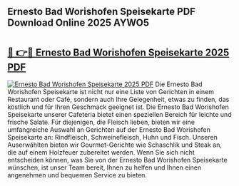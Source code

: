 ## Ernesto Bad Worishofen Speisekarte PDF Download Online 2025 AYWO5

# <h2><a href="http://gc76kc.nevu.top/?p=Ernesto+Bad+Worishofen+Speisekarte">🔗 👉🔴 Ernesto Bad Worishofen Speisekarte 2025 PDF</a></h2>

[![Ernesto Bad Worishofen Speisekarte 2025 PDF](https://i.imgur.com/dBaPXMq.png)](http://gc76kc.nevu.top/?p=Ernesto+Bad+Worishofen+Speisekarte)
Die Ernesto Bad Worishofen Speisekarte ist nicht nur eine Liste von Gerichten in einem Restaurant oder Café, sondern auch Ihre Gelegenheit, etwas zu finden, das köstlich und für Ihren Geschmack geeignet ist. Die Ernesto Bad Worishofen Speisekarte unserer Cafeteria bietet einen speziellen Bereich für leichte und frische Salate. Für diejenigen, die Fleisch lieben, bieten wir eine umfangreiche Auswahl an Gerichten auf der Ernesto Bad Worishofen Speisekarte an: Rindfleisch, Schweinefleisch, Huhn und Fisch. Unseren Auserwählten bieten wir Gourmet-Gerichte wie Schaschlik und Steak an, die auf einem Holzfeuer zubereitet werden. Wenn Sie sich nicht entscheiden können, was Sie von der Ernesto Bad Worishofen Speisekarte wünschen, ist unser Team bereit, Ihnen zu helfen und Ihnen einen angenehmen und bequemen Service zu bieten.
